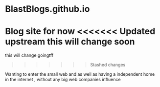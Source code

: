 # BlastBlogs.github.io
Blog site for now
<<<<<<< Updated upstream
this will change soon
=======
this will change goingtff
>>>>>>> Stashed changes

Wanting to enter the small web and as well as having a independent home in the internet , without any big web companies influence
